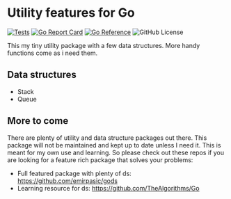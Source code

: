 # Utility features for Go

[![Tests](https://github.com/martindotexe/utils/actions/workflows/go.yml/badge.svg)](https://github.com/martindotexe/utils/actions/workflows/go.yml)
[![Go Report Card](https://goreportcard.com/badge/github.com/martindotexe/utils)](https://goreportcard.com/report/github.com/martindotexe/utils)
[![Go Reference](https://pkg.go.dev/badge/github.com/martindotexe/utils.svg)](https://pkg.go.dev/github.com/martindotexe/utils)
![GitHub License](https://img.shields.io/github/license/martindotexe/utils)

This my tiny utility package with a few data structures. More handy
functions come as i need them. 

## Data structures

- Stack
- Queue

## More to come

There are plenty of utility and data structure packages out there.
This package will not be maintained and kept up to date unless I
need it. This is meant for my own use and learning. So please
check out these repos if you are looking for a feature rich package
that solves your problems:

- Full featured package with plenty of ds: https://github.com/emirpasic/gods
- Learning resource for ds: https://github.com/TheAlgorithms/Go
